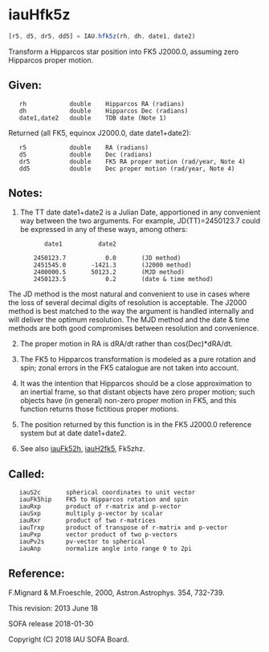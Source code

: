 # iauHfk5z

```js
[r5, d5, dr5, dd5] = IAU.hfk5z(rh, dh, date1, date2)
```

Transform a Hipparcos star position into FK5 J2000.0, assuming
zero Hipparcos proper motion.

## Given:
```
   rh            double    Hipparcos RA (radians)
   dh            double    Hipparcos Dec (radians)
   date1,date2   double    TDB date (Note 1)
```

Returned (all FK5, equinox J2000.0, date date1+date2):
```
   r5            double    RA (radians)
   d5            double    Dec (radians)
   dr5           double    FK5 RA proper motion (rad/year, Note 4)
   dd5           double    Dec proper motion (rad/year, Note 4)
```

## Notes:

1) The TT date date1+date2 is a Julian Date, apportioned in any
   convenient way between the two arguments.  For example,
   JD(TT)=2450123.7 could be expressed in any of these ways,
   among others:

```
          date1          date2

       2450123.7           0.0       (JD method)
       2451545.0       -1421.3       (J2000 method)
       2400000.5       50123.2       (MJD method)
       2450123.5           0.2       (date & time method)
```

   The JD method is the most natural and convenient to use in
   cases where the loss of several decimal digits of resolution
   is acceptable.  The J2000 method is best matched to the way
   the argument is handled internally and will deliver the
   optimum resolution.  The MJD method and the date & time methods
   are both good compromises between resolution and convenience.

2) The proper motion in RA is dRA/dt rather than cos(Dec)*dRA/dt.

3) The FK5 to Hipparcos transformation is modeled as a pure rotation
   and spin;  zonal errors in the FK5 catalogue are not taken into
   account.

4) It was the intention that Hipparcos should be a close
   approximation to an inertial frame, so that distant objects have
   zero proper motion;  such objects have (in general) non-zero
   proper motion in FK5, and this function returns those fictitious
   proper motions.

5) The position returned by this function is in the FK5 J2000.0
   reference system but at date date1+date2.

6) See also [iauFk52h][1], [iauH2fk5][2], Fk5zhz.

## Called:
```
   iauS2c       spherical coordinates to unit vector
   iauFk5hip    FK5 to Hipparcos rotation and spin
   iauRxp       product of r-matrix and p-vector
   iauSxp       multiply p-vector by scalar
   iauRxr       product of two r-matrices
   iauTrxp      product of transpose of r-matrix and p-vector
   iauPxp       vector product of two p-vectors
   iauPv2s      pv-vector to spherical
   iauAnp       normalize angle into range 0 to 2pi
```

## Reference:

   F.Mignard & M.Froeschle, 2000, Astron.Astrophys. 354, 732-739.

This revision:  2013 June 18

SOFA release 2018-01-30

Copyright (C) 2018 IAU SOFA Board.

[1]: iau.fk52h.md
[2]: iau.h2fk5.md
